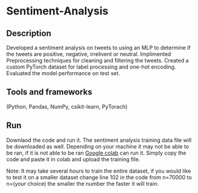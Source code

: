 # Sentiment-Analysis

## Description

Developed a sentiment analysis on tweets to using an MLP to determine if the tweets are positive, negative, irrelivent or neutral. 
Implimented Preprocessing techniques for cleaning and filtering the tweets. Created a custom PyTorch dataset for label processing 
and one-hot encoding. Evaluated the model performance on test set.

## Tools and frameworks
(Python, Pandas, NumPy, csikit-learn, PyTorach)

## Run

Downlaod the code and run it. The sentiment analysis training data file will be downloaded as well. 
Depending on your machine it may not be able to be ran, if it is not able to be ran [Google colab](https://colab.research.google.com) 
can run it. Simply copy the code and paste it in colab and upload the training file.

Note: It may take several hours to train the entire dataset, if you would like to test it on a smaller dataset 
change line 102 in the code from n=70000 to n=(your choice) the smaller the number the faster it will train.

